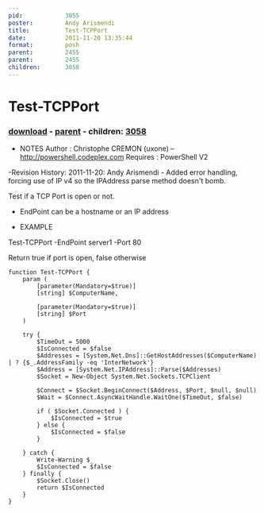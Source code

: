 ```yaml
---
pid:            3055
poster:         Andy Arismendi
title:          Test-TCPPort
date:           2011-11-20 13:35:44
format:         posh
parent:         2455
parent:         2455
children:       3058
---
```


# Test-TCPPort

### [download](3055.ps1) - [parent](2455.md) - children: [3058](3058.md)

- NOTES
Author : Christophe CREMON (uxone) – http://powershell.codeplex.com
Requires : PowerShell V2

-Revision History:
	2011-11-20: Andy Arismendi - Added error handling, forcing use of IP v4 so the IPAddress parse method doesn't bomb.

Test if a TCP Port is open or not.

- EndPoint can be a hostname or an IP address

- EXAMPLE

Test-TCPPort -EndPoint server1 -Port 80 

Return true if port is open, false otherwise

```posh
function Test-TCPPort {
	param (
		[parameter(Mandatory=$true)]
		[string] $ComputerName,
		
		[parameter(Mandatory=$true)]
		[string] $Port
	)
	
	try {
		$TimeOut = 5000
		$IsConnected = $false
		$Addresses = [System.Net.Dns]::GetHostAddresses($ComputerName) | ? {$_.AddressFamily -eq 'InterNetwork'}
		$Address = [System.Net.IPAddress]::Parse($Addresses)
		$Socket = New-Object System.Net.Sockets.TCPClient
		
		$Connect = $Socket.BeginConnect($Address, $Port, $null, $null)
		$Wait = $Connect.AsyncWaitHandle.WaitOne($TimeOut, $false)	
		
		if ( $Socket.Connected ) {
			$IsConnected = $true
		} else {
			$IsConnected = $false
		}
		
	} catch {
		Write-Warning $_
		$IsConnected = $false
	} finally {
		$Socket.Close()
		return $IsConnected
	}
}
```
